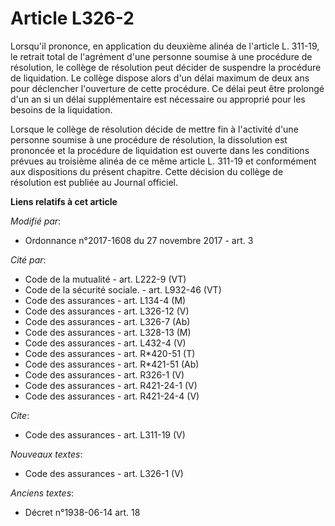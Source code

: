 # Article L326-2

Lorsqu'il prononce, en application du deuxième alinéa de l'article L. 311-19, le retrait total de l'agrément d'une personne
soumise à une procédure de résolution, le collège de résolution peut décider de suspendre la procédure de liquidation. Le
collège dispose alors d'un délai maximum de deux ans pour déclencher l'ouverture de cette procédure. Ce délai peut être
prolongé d'un an si un délai supplémentaire est nécessaire ou approprié pour les besoins de la liquidation. 

Lorsque le collège de résolution décide de mettre fin à l'activité d'une personne soumise à une procédure de résolution, la
dissolution est prononcée et la procédure de liquidation est ouverte dans les conditions prévues au troisième alinéa de ce
même article L. 311-19 et conformément aux dispositions du présent chapitre. Cette décision du collège de résolution est
publiée au Journal officiel.

**Liens relatifs à cet article**

_Modifié par_:

  - Ordonnance n°2017-1608 du 27 novembre 2017 - art. 3

_Cité par_:

  - Code de la mutualité - art. L222-9 (VT)
  - Code de la sécurité sociale. - art. L932-46 (VT)
  - Code des assurances - art. L134-4 (M)
  - Code des assurances - art. L326-12 (V)
  - Code des assurances - art. L326-7 (Ab)
  - Code des assurances - art. L328-13 (M)
  - Code des assurances - art. L432-4 (V)
  - Code des assurances - art. R*420-51 (T)
  - Code des assurances - art. R*421-51 (Ab)
  - Code des assurances - art. R326-1 (V)
  - Code des assurances - art. R421-24-1 (V)
  - Code des assurances - art. R421-24-4 (V)

_Cite_:

  - Code des assurances - art. L311-19 (V)

_Nouveaux textes_:

  - Code des assurances - art. L326-1 (V)

_Anciens textes_:

  - Décret n°1938-06-14 art. 18
